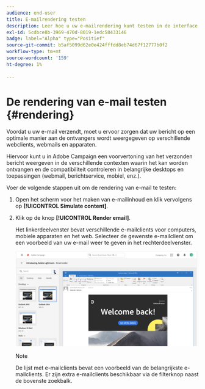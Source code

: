 ```yaml
---
audience: end-user
title: E-mailrendering testen
description: Leer hoe u uw e-mailrendering kunt testen in de interface van het campagneweb
exl-id: 5cdbce8b-3969-470d-8019-1edc58433146
badge: label="Alpha" type="Positief"
source-git-commit: b5af5099d62e0e424fffdd8eb74d67f12777b0f2
workflow-type: tm+mt
source-wordcount: '159'
ht-degree: 1%

---
```



# De rendering van e-mail testen {#rendering}


Voordat u uw e-mail verzendt, moet u ervoor zorgen dat uw bericht op een optimale manier aan de ontvangers wordt weergegeven op verschillende webclients, webmails en apparaten.

Hiervoor kunt u in Adobe Campaign een voorvertoning van het verzonden bericht weergeven in de verschillende contexten waarin het kan worden ontvangen en de compatibiliteit controleren in belangrijke desktops en toepassingen (webmail, berichtservice, mobiel, enz.).

Voer de volgende stappen uit om de rendering van e-mail te testen:

1. Open het scherm voor het maken van e-mailinhoud en klik vervolgens op **[!UICONTROL Simulate content]**.

1. Klik op de knop **[!UICONTROL Render email]**.

   Het linkerdeelvenster bevat verschillende e-mailclients voor computers, mobiele apparaten en het web. Selecteer de gewenste e-mailclient om een voorbeeld van uw e-mail weer te geven in het rechterdeelvenster.

   ![](assets/render-context.png)

   >[!NOTE]
   >
   >De lijst met e-mailclients bevat een voorbeeld van de belangrijkste e-mailclients. Er zijn extra e-mailclients beschikbaar via de filterknop naast de bovenste zoekbalk.
